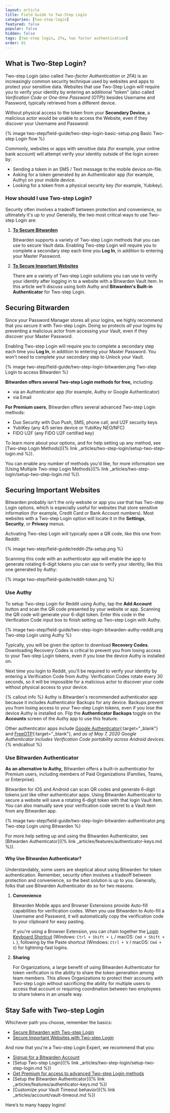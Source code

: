 ```yaml
---
layout: article
title: Field Guide to Two-Step Login
categories: [two-step-login]
featured: false
popular: false
hidden: false
tags: [two-step login, 2fa, two factor authentication]
order: 01
---
```


## What is Two-Step Login?

Two-step Login (also called *Two-factor Authentication* or *2FA*) is an increasingly common security technique used by websites and apps to protect your sensitive data. Websites that use Two-Step Login will require you to verify your identity by entering an additional "token" (also called *Verification Code* or *One-time Password (OTP*)) besides Username and Password, typically retrieved from a different device.

Without physical access to the token from your **Secondary Device**, a malicious actor would be unable to access the Website, even if they discover your Username and Password:

{% image two-step/field-guide/two-step-login-basic-setup.png Basic Two-step Login flow %}

Commonly, websites or apps with sensitive data (for example, your online bank account) will attempt verify your identity outside of the login screen by:

- Sending a token in an SMS / Text message to the mobile device on-file.
- Asking for a token generated by an Authenticator app (for example, Authy) on your mobile device.
- Looking for a token from a physical security key (for example, Yubikey).

### How should I use Two-step Login?

Security often involves a tradeoff between protection and convenience, so ultimately it's up to you! Generally, the two most critical ways to use Two-step Login are:

1. [**To Secure Bitwarden**](#securing-bitwarden)

   Bitwarden supports a variety of Two-step Login methods that you can use to secure Vault data. Enabling Two-step Login will require you to complete a secondary step each time you **Log In**, in addition to entering your Master Password.
2. [**To Secure Important Websites**](#securing-important-websites)

   There are a variety of Two-step Login solutions you can use to verify your identity after logging in to a website with a Bitwarden Vault item. In this article we'll discuss using both Authy and **Bitwarden's Built-in Authenticator** for Two-step Login.

## Securing Bitwarden

Since your Password Manager stores all your logins, we highly recommend that you secure it with Two-step Login. Doing so protects *all* your logins by preventing a malicious actor from accessing your Vault, even if they discover your Master Password.

Enabling Two-step Login will require you to complete a secondary step each time you **Log In**, in addition to entering your Master Password. You won't need to complete your secondary step to Unlock your Vault.

{% image two-step/field-guide/two-step-login-bitwarden.png Two-step Login to access Bitwarden %}

**Bitwarden offers several Two-step Login methods for free,** including:

- via an Authenticator app (for example, Authy or Google Authenticator)
- via Email

**For Premium users**, Bitwarden offers several advanced Two-step Login methods:

- Duo Security with Duo Push, SMS, phone call, and U2F security keys
- YubiKey (any 4/5 series device or YubiKey NEO/NFC)
- FIDO U2F (any FIDO U2F certified key)

To learn more about your options, and for help setting up any method, see [Two-step Login Methods]({% link _articles/two-step-login/setup-two-step-login.md %}).

You can enable any number of methods you'd like, for more information see [Using Multiple Two-step Login Methods]({% link _articles/two-step-login/setup-two-step-login.md %}).

## Securing Important Websites

Bitwarden probably isn't the only website or app you use that has Two-step Login options, which is especially useful for websites that store sensitive information (for example, Credit Card or Bank Account numbers). Most websites with a Two-step Login option will locate it in the **Settings**, **Security**, or **Privacy** menus.

Activating Two-step Login will typically open a QR code, like this one from Reddit:

{% image two-step/field-guide/reddit-2fa-setup.png %}

Scanning this code with an authenticator app will enable the app to generate rotating 6-digit tokens you can use to verify your identity, like this one generated by Authy:

{% image two-step/field-guide/reddit-token.png %}


### Use Authy

To setup Two-step Login for Reddit using Authy, tap the **Add Account** button and scan the QR code presented by your website or app. Scanning the QR code will generate your 6-digit token. Enter this code in the Verification Code input box to finish setting up Two-step Login with Authy.

{% image two-step/field-guide/two-step-login-bitwarden-authy-reddit.png Two-step Login using Authy %}

Typically, you will be given the option to download **Recovery Codes**. Downloading Recovery Codes is critical to prevent you from losing access to your Two-step Login tokens, even if you lose the device Authy is installed on.

Next time you login to Reddit, you'll be required to verify your identity by entering a Verification Code from Authy. Verification Codes rotate every 30 seconds, so it will be impossible for a malicious actor to discover your code without physical access to your device.

{% callout info %}
Authy is Bitwarden's recommended authenticator app because it includes Authenticator Backups for any device. Backups prevent you from losing access to your Two-step Login tokens, even if you lose the device Authy is installed on. Flip the **Authenticator Backups** toggle on the **Accounts** screen of the Authy app to use this feature.

Other authenticator apps include [Google Authenticator](https://support.google.com/accounts/answer/1066447?hl=en){:target="_blank"} and [FreeOTP](https://freeotp.github.io/){:target="_blank"}, and *as of May 7, 2020 Google Authenticator includes Verification Code portability across Android devices.*
{% endcallout %}

### Use Bitwarden Authenticator

**As an alternative to Authy,** Bitwarden offers a built-in authenticator for Premium users, including members of Paid Organizations (Families, Teams, or Enterprise).

Bitwarden for iOS and Android can scan QR codes and generate 6-digit tokens just like other authenticator apps. Using Bitwarden Authenticator to secure a website will save a rotating 6-digit token with that login Vault item. You can also manually save your verification code secret to a Vault item from any Bitwarden app.

{% image two-step/field-guide/two-step-login-bitwarden-authenticator.png Two-step Login using Bitwarden %}

For more help setting up and using the Bitwarden Authenticator, see [Bitwarden Authenticator]({% link _articles/features/authenticator-keys.md %}).

#### Why Use Bitwarden Authenticator?

Understandably, some users are skeptical about using Bitwarden for token authentication. Remember, security often involves a tradeoff between protection and convenience, so the best solution is up to you. Generally, folks that use Bitwarden Authenticator do so for two reasons:

1. **Convenience**

   Bitwarden Mobile apps and Browser Extensions provide Auto-fill capabilities for verification codes. When you use Bitwarden to Auto-fill a Username and Password, it will automatically copy the verification code to your clipboard for easy pasting.

   If you're using a Browser Extension, you can chain together the [Login Keyboard Shortcut](https://bitwarden.com/help/article/auto-fill-browser/#keyboard-shortcuts-hot-keys) (Windows: `Ctrl + Shift + L` / macOS: `Cmd + Shift + L` ), following by the Paste shortcut (Windows: `Ctrl + V` / macOS: `Cmd + V`) for lightning-fast logins.
2. **Sharing**

   For Organizations, a large benefit of using Bitwarden Authenticator for token verification is the ability to share the token generation among team members. This allows Organizations to protect their accounts with Two-step Login without sacrificing the ability for multiple users to access that account or requiring coordination between two employees to share tokens in an unsafe way.

## Stay Safe with Two-step Login

Whichever path you choose, remember the basics:

- [Secure Bitwarden with Two-step Login](#securing-bitwarden)
- [Secure Important Websites with Two-step Login](#securing-important-websites)

And now that you're a Two-step Login Expert, we recommend that you:

- [Signup for a Bitwarden Account](https://vault.bitwarden.com/#/register)
- [Setup Two-step Login]({% link _articles/two-step-login/setup-two-step-login.md %})
- [Get Premium for access to advanced Two-step Login methods](https://vault.bitwarden.com/#/?premium=purchase)
- [Setup the Bitwarden Authenticator]({% link _articles/features/authenticator-keys.md %})
- [Customize your Vault Timeout behavior]({% link _articles/account/vault-timeout.md %})

Here’s to many happy logins!
